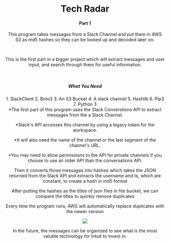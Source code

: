 <html>
<header>
  <h1> Tech Radar </h1>
  <h4> Part 1 </h4>
<header>
<body>
    <p>This program takes messages from a Slack Channel and put them in AWS S3 as md5 hashes so they can be looked up and decoded later on. </p>
    <br>
      <p>This is the first part in a bigger project which will extract messages and user input, and search through them for useful information.</p>
    <br>
    <h5> What You Need </h5>
      1. SlackClient
      2. Boto3
      3. An S3 Bucket
      4. A slack channel
      5. Hashlib
      6. Pip3
      7. Python 3
    <br>
*The first part of this program uses the Slack Converstions API to extract messages from the a Slack Channel.
      <p>*Slack's API accesses this channel by using a legacy token for the workspace.</p>
      <p>*It will also need the name of the channel or the last segment of the channel's URL.</p>
      <p>*You may need to allow permissions to the API for private channels if you choose to use an older API than the conversations API.</p>
      <p>Then it converts those messages into hashes which takes the JSON returned from the Slack API and extracts the username and ts, which are constant, to create a hash in md5 format</p>
      <p>After putting the hashes as the titles of json files in hte bucket, we can compare the titles to quickly remove duplicates</p>
      <p>Every time the program runs, AWS will automatically replace duplicates with the newer version</p>
    <img src="Screen Shot 2018-08-01 at 2.16.12 PM">
    <br>
<p>In the future, the messages can be organized to see what is the most valuble technology for Intuit to invest in.</p>
</body>
</html>
